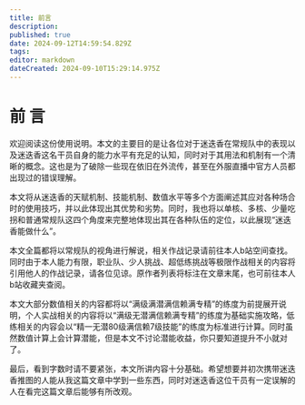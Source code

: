```yaml
---
title: 前言
description: 
published: true
date: 2024-09-12T14:59:54.829Z
tags: 
editor: markdown
dateCreated: 2024-09-10T15:29:14.975Z
---
```


# 前    言

   欢迎阅读这份使用说明。本文的主要目的是让各位对于迷迭香在常规队中的表现以及迷迭香这名干员自身的能力水平有充足的认知，同时对于其用法和机制有一个清晰的概念。这也是为了破除一些现在依旧在外流传，甚至在外服直播中官方人员都出现过的错误理解。
   
   本文将从迷迭香的天赋机制、技能机制、数值水平等多个方面阐述其应对各种场合时的使用技巧，并以此体现出其优势和劣势。同时，我也将以单核、多核、少量吃拐和普通常规队这四个角度来完整地体现出其在各种队伍的定位，以此展现“迷迭香能做什么”。
   
   本文全篇都将以常规队的视角进行解说，相关作战记录请前往本人b站空间查找。同时由于本人能力有限，职业队、少人挑战、超低练挑战等极限作战相关的内容将引用他人的作战记录，请各位见谅。原作者列表将标注在文章末尾，也可前往本人b站收藏夹查阅。
   
   本文大部分数值相关的内容都将以“满级满潜满信赖满专精”的练度为前提展开说明，个人实战相关的内容将以“满级无潜满信赖满专精”的练度为基础实施攻略，低练相关的内容会以“精一无潜80级满信赖7级技能”的练度为标准进行计算。同时虽然数值计算上会计算潜能，但是本文不讨论潜能收益，你只要知道提升不小就对了。
   
   最后，看到字数时请不要紧张，本文所讲内容十分基础。希望想要并初次携带迷迭香推图的人能从我这篇文章中学到一些东西，同时对迷迭香这位干员有一定误解的人在看完这篇文章后能够有所改观。
